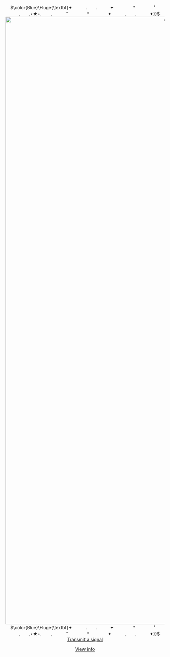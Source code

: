 <p align="center">
$\color{Blue}\Huge{\textbf{✦　　　.　　.　　　✦　　 　　*　　 　　˚   　　.　　.⋆★⋆.　　.   　　˚　　 　　*　　 　　✦　　　.　　.　　　✦}}$
<img width="1080" height="1920" alt="voyager1good" src="https://github.com/user-attachments/assets/5f472c17-e69f-4c02-a3d5-78f63933a988" />
$\color{Blue}\Huge{\textbf{✦　　　.　　.　　　✦　　 　　*　　 　　˚   　　.　　.⋆★⋆.　　.   　　˚　　 　　*　　 　　✦　　　.　　.　　　✦}}$
<a href="https://guckless.atabook.org/">Transmit a signal</a>
<p align="center">
<a href="https://guckles.straw.page/">View info</a>
<p align="center">
